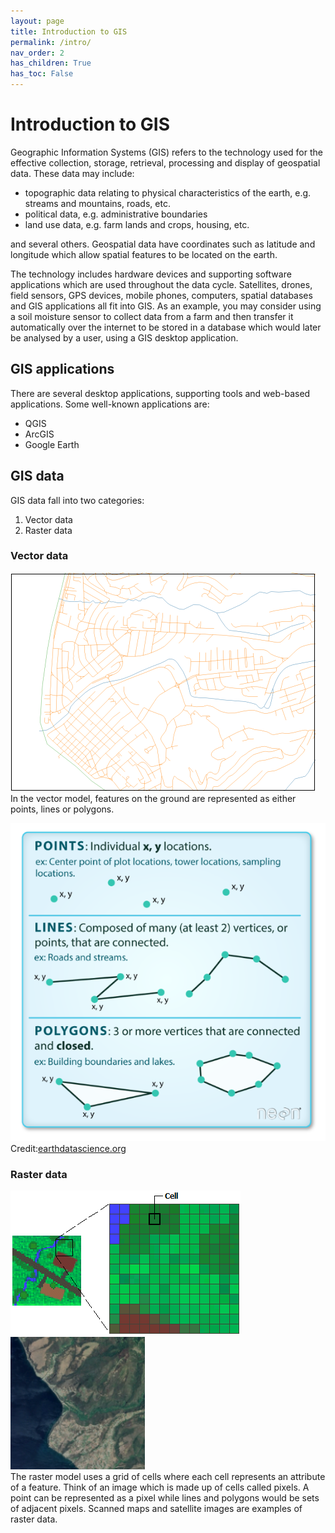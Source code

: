 ```yaml
---
layout: page
title: Introduction to GIS
permalink: /intro/
nav_order: 2
has_children: True
has_toc: False
---
```


# Introduction to GIS

Geographic Information Systems (GIS) refers to the technology used for the effective collection, storage, retrieval, processing and display of geospatial data. These data may include:
* topographic data relating to physical characteristics of the earth, e.g. streams and mountains, roads, etc.
* political data, e.g. administrative boundaries
* land use data, e.g. farm lands and crops, housing, etc.

and several others. Geospatial data have coordinates such as latitude and longitude which allow spatial features to be located on the earth.

The technology includes hardware devices and supporting software applications which are used throughout the data cycle. Satellites, drones, field sensors, GPS devices, mobile phones, computers, spatial databases and GIS applications all fit into GIS. As an example, you may consider using a soil moisture sensor to collect data from a farm and then transfer it automatically over the internet to be stored in a database which would later be analysed by a user, using a GIS desktop application.

## GIS applications
There are several desktop applications, supporting tools and web-based applications. Some well-known applications are:
* QGIS
* ArcGIS
* Google Earth

## GIS data

GIS data fall into two categories:

1. Vector data
1. Raster data

### Vector data

![roseau-vector](/images/roseau-vector.png)<br/>
In the vector model, features on the ground are represented as either points, lines or polygons.

![points, lines, polygons](/images/points-lines-polygons-vector-data-types.png)<br/>Credit:[earthdatascience.org](https://www.earthdatascience.org/courses/earth-analytics/spatial-data-r/intro-vector-data-r/)


### Raster data

![raster](/images/raster.png) ![roseau-raster](/images//roseau-raster.png)<br/>
The raster model uses a grid of cells where each cell represents an attribute of a feature. Think of an image which is made up of cells called pixels. A point can be represented as a pixel while lines and polygons would be sets of adjacent pixels. Scanned maps and satellite images are examples of raster data.